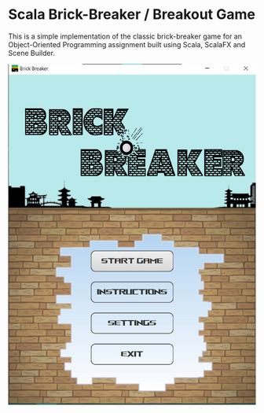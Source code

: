 # Scala Brick-Breaker / Breakout Game

This is a simple implementation of the classic brick-breaker game for an Object-Oriented Programming assignment built using Scala, ScalaFX and Scene Builder.

<div align='center'>

![Alt text](ScalaGame/Screenshots/main.png "Optional title")
